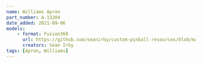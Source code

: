 ```yaml
---
name: Williams Apron
part_number: A-13204
date_added: 2021-09-06
models:
    - format: Fusion360
      url: https://github.com/seanirby/custom-pinball-resources/blob/master/models/aprons/Williams%20Apron%20A-13204.f3d
      creators: Sean Irby
tags: [Apron, Williams]
---
```

